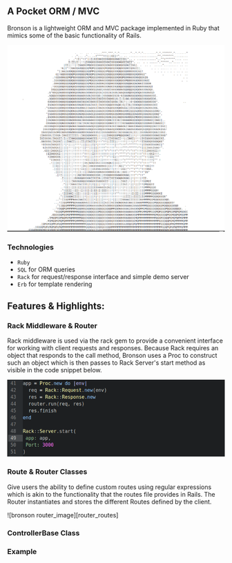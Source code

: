 ## A Pocket ORM / MVC

Bronson is a lightweight ORM and MVC package implemented in Ruby that mimics some of the basic functionality of Rails.

![bronson image][bronson_logo]

### Technologies
- `Ruby`
- `SQL` for ORM queries
- `Rack` for request/response interface and simple demo server
- `Erb` for template rendering

## Features & Highlights:

### Rack Middleware & Router

Rack middleware is used via the rack gem to provide a convenient interface for working with client requests and responses. Because Rack requires an object that responds to the call method, Bronson uses a Proc to construct such an object which is then passes to Rack Server's start method as visible in the code snippet below.

![bronson rack_image][bronson_rack]


### Route & Router Classes

Give users the ability to define custom routes using regular expressions which is akin to the functionality that the routes file provides in Rails. The Router instantiates and stores the different Routes defined by the client.

![bronson router_image][router_routes]




### ControllerBase Class





### Example


[bronson_router]: docs/images/router_routes.png
[bronson_logo]: docs/images/bronson_logo.png
[bronson_rack]: docs/images/rack_proc_server.png
